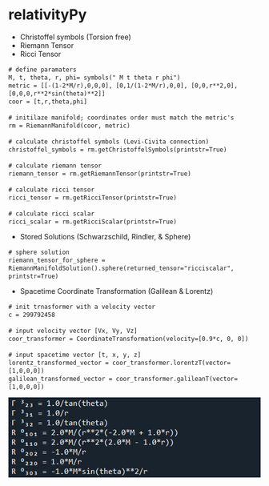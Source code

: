 # relativityPy

- Christoffel symbols (Torsion free)
- Riemann Tensor
- Ricci Tensor

```
# define paramaters
M, t, theta, r, phi= symbols(" M t theta r phi")
metric = [[-(1-2*M/r),0,0,0], [0,1/(1-2*M/r),0,0], [0,0,r**2,0], [0,0,0,r**2*sin(theta)**2]]
coor = [t,r,theta,phi]

# initilaze manifold; coordinates order must match the metric's
rm = RiemannManifold(coor, metric)

# calculate christoffel symbols (Levi-Civita connection)
christoffel_symbols = rm.getChristoffelSymbols(printstr=True)

# calculate riemann tensor
riemann_tensor = rm.getRiemannTensor(printstr=True)

# calculate ricci tensor
ricci_tensor = rm.getRicciTensor(printstr=True)

# calculate ricci scalar
ricci_scalar = rm.getRicciScalar(printstr=True)
```

- Stored Solutions (Schwarzschild, Rindler, & Sphere)
```
# sphere solution
riemann_tensor_for_sphere = RiemannManifoldSolution().sphere(returned_tensor="ricciscalar", printstr=True) 
```

- Spacetime Coordinate Transformation (Galilean & Lorentz)
```
# init trnasformer with a velocity vector
c = 299792458

# input velocity vector [Vx, Vy, Vz]
coor_transformer = CoordinateTransformation(velocity=[0.9*c, 0, 0])

# input spacetime vector [t, x, y, z]
lorentz_transformed_vector = coor_transformer.lorentzT(vector=[1,0,0,0])
galilean_transformed_vector = coor_transformer.galileanT(vector=[1,0,0,0])
```

![alt text](https://github.com/OmarhzmMashal/relativityPy/blob/main/tensors.png)
